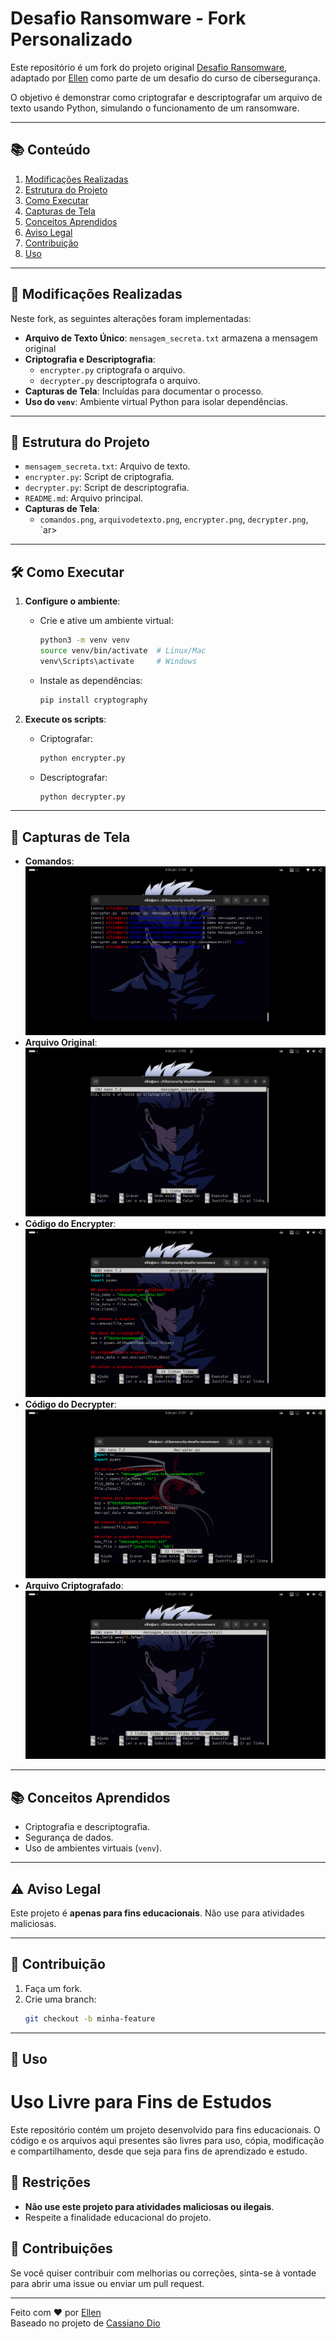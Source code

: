 # Desafio Ransomware - Fork Personalizado

Este repositório é um fork do projeto original [Desafio Ransomware](https://github.com/cassiano-dio/cibersecurity-desafio-ransomware), adaptado por [Ellen](https://github.com/ellen-xploit/Cibersecurity-desafio-ransomware) como parte de um desafio do curso de cibersegurança.

O objetivo é demonstrar como criptografar e descriptografar um arquivo de texto usando Python, simulando o funcionamento de um ransomware.

---

## 📚 Conteúdo

1. [Modificações Realizadas](#-modificações-realizadas)
2. [Estrutura do Projeto](#-estrutura-do-projeto)
3. [Como Executar](#-como-executar)
4. [Capturas de Tela](#-capturas-de-tela)
5. [Conceitos Aprendidos](#-conceitos-aprendidos)
6. [Aviso Legal](#-aviso-legal)
7. [Contribuição](#-contribuição)
8. [Uso](#-uso)

---

## 🚀 Modificações Realizadas


Neste fork, as seguintes alterações foram implementadas:

- **Arquivo de Texto Único**: `mensagem_secreta.txt` armazena a mensagem original
- **Criptografia e Descriptografia**:
  - `encrypter.py` criptografa o arquivo.
  - `decrypter.py` descriptografa o arquivo.
- **Capturas de Tela**: Incluídas para documentar o processo.
- **Uso do `venv`**: Ambiente virtual Python para isolar dependências.

---

## 📂 Estrutura do Projeto

- `mensagem_secreta.txt`: Arquivo de texto.
- `encrypter.py`: Script de criptografia.
- `decrypter.py`: Script de descriptografia.
- `README.md`: Arquivo principal.
- **Capturas de Tela**:
  - `comandos.png`, `arquivodetexto.png`, `encrypter.png`, `decrypter.png`, `ar>

---

## 🛠️ Como Executar

1. **Configure o ambiente**:
   - Crie e ative um ambiente virtual:
     ```bash
     python3 -m venv venv
     source venv/bin/activate  # Linux/Mac
     venv\Scripts\activate     # Windows
     ```
   - Instale as dependências:
     ```bash
     pip install cryptography
     ```

2. **Execute os scripts**:
   - Criptografar:
     ```bash
     python encrypter.py
     ```
   - Descriptografar:
     ```bash
     python decrypter.py
     ```

---

## 📸 Capturas de Tela

- **Comandos**: ![Comandos](capturas/comandos.png)
- **Arquivo Original**: ![Arquivo Original](capturas/arquivodetexto.png)
- **Código do Encrypter**: ![Código do Encrypter](capturas/encrypter.png)
- **Código do Decrypter**: ![Código do Decrypter](capturas/decrypter.png)
- **Arquivo Criptografado**: ![Arquivo Criptografado](capturas/arquivocriptografado.png)

---

## 📚 Conceitos Aprendidos

- Criptografia e descriptografia.
- Segurança de dados.
- Uso de ambientes virtuais (`venv`).


---

## ⚠️ Aviso Legal

Este projeto é **apenas para fins educacionais**. Não use para atividades maliciosas.


---

## 🤝 Contribuição

1. Faça um fork.
2. Crie uma branch:
   ```bash
   git checkout -b minha-feature

---

## 📄 Uso

# Uso Livre para Fins de Estudos

Este repositório contém um projeto desenvolvido para fins educacionais. O código e os arquivos aqui presentes são livres para uso, cópia, modificação e compartilhamento, desde que seja para fins de aprendizado e estudo.

## 🚫 Restrições

- **Não use este projeto para atividades maliciosas ou ilegais**.
- Respeite a finalidade educacional do projeto.

## 🙌 Contribuições

Se você quiser contribuir com melhorias ou correções, sinta-se à vontade para abrir uma issue ou enviar um pull request.

---

Feito com ❤️ por [Ellen](https://github.com/ellen-xploit)  
Baseado no projeto de [Cassiano Dio](https://github.com/cassiano-dio/cibersecurity-desafio-ransomware)
